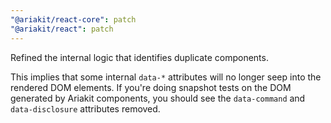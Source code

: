 ```yaml
---
"@ariakit/react-core": patch
"@ariakit/react": patch
---
```


Refined the internal logic that identifies duplicate components.

This implies that some internal `data-*` attributes will no longer seep into the rendered DOM elements. If you're doing snapshot tests on the DOM generated by Ariakit components, you should see the `data-command` and `data-disclosure` attributes removed.
